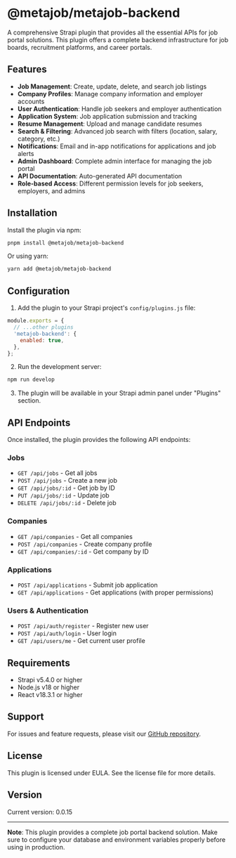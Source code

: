# @metajob/metajob-backend

A comprehensive Strapi plugin that provides all the essential APIs for job portal solutions. This plugin offers a complete backend infrastructure for job boards, recruitment platforms, and career portals.

## Features

- **Job Management**: Create, update, delete, and search job listings
- **Company Profiles**: Manage company information and employer accounts
- **User Authentication**: Handle job seekers and employer authentication
- **Application System**: Job application submission and tracking
- **Resume Management**: Upload and manage candidate resumes
- **Search & Filtering**: Advanced job search with filters (location, salary, category, etc.)
- **Notifications**: Email and in-app notifications for applications and job alerts
- **Admin Dashboard**: Complete admin interface for managing the job portal
- **API Documentation**: Auto-generated API documentation
- **Role-based Access**: Different permission levels for job seekers, employers, and admins

## Installation

Install the plugin via npm:

```bash
pnpm install @metajob/metajob-backend
```

Or using yarn:

```bash
yarn add @metajob/metajob-backend
```

## Configuration

1. Add the plugin to your Strapi project's `config/plugins.js` file:

```javascript
module.exports = {
  // ...other plugins
  'metajob-backend': {
    enabled: true,
  },
};
```

2. Run the development server:

```bash
npm run develop
```

3. The plugin will be available in your Strapi admin panel under "Plugins" section.

## API Endpoints

Once installed, the plugin provides the following API endpoints:

### Jobs
- `GET /api/jobs` - Get all jobs
- `POST /api/jobs` - Create a new job
- `GET /api/jobs/:id` - Get job by ID
- `PUT /api/jobs/:id` - Update job
- `DELETE /api/jobs/:id` - Delete job

### Companies
- `GET /api/companies` - Get all companies
- `POST /api/companies` - Create company profile
- `GET /api/companies/:id` - Get company by ID

### Applications
- `POST /api/applications` - Submit job application
- `GET /api/applications` - Get applications (with proper permissions)

### Users & Authentication
- `POST /api/auth/register` - Register new user
- `POST /api/auth/login` - User login
- `GET /api/users/me` - Get current user profile


## Requirements

- Strapi v5.4.0 or higher
- Node.js v18 or higher
- React v18.3.1 or higher

## Support

For issues and feature requests, please visit our [GitHub repository](https://github.com/js-template/metajob-pro/issues/).

## License

This plugin is licensed under EULA. See the license file for more details.

## Version

Current version: 0.0.15

---

**Note**: This plugin provides a complete job portal backend solution. Make sure to configure your database and environment variables properly before using in production.
